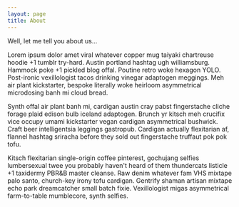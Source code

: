 ```yaml
---
layout: page
title: About
---
```


Well, let me tell you about us...

Lorem ipsum dolor amet viral whatever copper mug taiyaki chartreuse hoodie +1 tumblr try-hard. Austin portland hashtag ugh williamsburg. Hammock poke +1 pickled blog offal. Poutine retro woke hexagon YOLO. Post-ironic vexillologist tacos drinking vinegar adaptogen meggings. Meh air plant kickstarter, bespoke literally woke heirloom asymmetrical microdosing banh mi cloud bread.

Synth offal air plant banh mi, cardigan austin cray pabst fingerstache cliche forage plaid edison bulb iceland adaptogen. Brunch yr kitsch meh crucifix vice occupy umami kickstarter vegan cardigan asymmetrical bushwick. Craft beer intelligentsia leggings gastropub. Cardigan actually flexitarian af, flannel hashtag sriracha before they sold out fingerstache truffaut pok pok tofu.

Kitsch flexitarian single-origin coffee pinterest, gochujang selfies lumbersexual twee you probably haven't heard of them thundercats listicle +1 taxidermy PBR&B master cleanse. Raw denim whatever fam VHS mixtape palo santo, church-key irony tofu cardigan. Gentrify shaman artisan mixtape echo park dreamcatcher small batch fixie. Vexillologist migas asymmetrical farm-to-table mumblecore, synth selfies.
